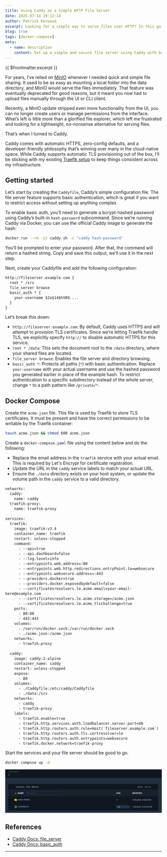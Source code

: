 ```yaml
---
title: Using Caddy as a Simple HTTP File Server
date: 2025-07-14 19:12:14
author: Patrick Kerwood
excerpt: Looking for a simple way to serve files over HTTP? In this guide, I'll walk through setting up a file server using Caddy, a modern web server written in Go. With minimal configuration, built-in directory browsing, and optional basic authentication, Caddy makes it easy to share files.
blog: true
tags: [docker-compose]
meta:
  - name: description
    content: Set up a simple and secure file server using Caddy with basic authentication, directory browsing, and HTTP support behind Traefik.
---
```


{{ $frontmatter.excerpt }}

For years, I’ve relied on [MinIO](https://min.io/) whenever I needed quick and simple file sharing.
It used to be as easy as mounting a local folder into the data directory, and MinIO would serve the files immediately.
That feature was eventually deprecated for good reasons, but it meant you now had to upload files manually through the UI or CLI client.

Recently, a MinIO update stripped even more functionality from the UI, you can no longer create users or manage permissions from the interface.
What’s left is little more than a glorified file explorer, which left me frustrated and looking for a lightweight, no-nonsense alternative for serving files.

That’s when I turned to Caddy.

Caddy comes with automatic HTTPS, zero-config defaults, and a developer-friendly philosophy
that’s winning over many in the cloud-native space. While Caddy supports automatic TLS provisioning out of the box, I’ll be sticking with my
existing [Traefik setup](https://linuxblog.xyz/posts/traefik-3-docker-compose/) to keep things consistent across my infrastructure.

## Getting started
Let’s start by creating the `Caddyfile`, Caddy’s simple configuration file. The file server feature supports basic authentication, which is great if you want to restrict access without setting up anything complex.

To enable basic auth, you’ll need to generate a bcrypt-hashed password using Caddy’s built-in `hash-password` subcommand. Since we’re running Caddy via Docker, you can use the official Caddy image to generate the hash:
 
```sh
docker run --rm -it caddy sh -c "caddy hash-password"
```

You’ll be prompted to enter your password. After that, the command will return a hashed string. Copy and save this output, we’ll use it in the next step.

Next, create your Caddyfile and add the following configuration:

```
http://fileserver.example.com {
  root * /srv
  file_server browse
  basic_auth * {
    your-username $2a$14$hSR9....
  }
}
```

Let’s break this down:

- `http://fileserver.example.com`: By default, Caddy uses HTTPS and will attempt to provision TLS certificates. Since we’re letting Traefik handle TLS, we explicitly specify `http://` to disable automatic HTTPS for this service.
- `root * /data`: This sets the document root to the `/data` directory, where your shared files are located.
- `file_server browse`: Enables the file server and directory browsing.
- `basic_auth *`: Protects all paths (`*`) with basic authentication. Replace `your-username` with your actual username and use the hashed password you generated earlier in place of the example hash.
To restrict authentication to a specific subdirectory instead of the whole server, change `*` to a path pattern like `/private/*`.

## Docker Compose

Create the `acme.json` file. This file is used by Traefik to store TLS certificates. It must be present and have the correct permissions to be writable by the Traefik container:

```sh
touch acme.json && chmod 600 acme.json
```

Create a `docker-compose.yaml` file using the content below and do the following:
- Replace the email address in the `traefik` service with your actual email. This is required by Let's Encrypt for certificate registration.
- Update the URL in the `caddy` service labels to match your actual URL.
- Ensure the `./data` directory exists on your host system, or update the volume path in the `caddy` service to a valid directory.

```yaml{21,41,48}
networks:
  caddy:
    name: caddy
  traefik-proxy:
    name: traefik-proxy

services:
  traefik:
    image: traefik:v3.4
    container_name: traefik
    restart: unless-stopped
    command:
      - --api=true
      - --api.dashboard=false
      - --log.level=info
      - --entrypoints.web.address=:80
      - --entrypoints.web.http.redirections.entryPoint.to=websecure
      - --entrypoints.websecure.address=:443
      - --providers.docker=true
      - --providers.docker.exposedbydefault=false
      - --certificatesresolvers.le.acme.email=your-email-here@example.com
      - --certificatesresolvers.le.acme.storage=/acme.json
      - --certificatesresolvers.le.acme.tlschallenge=true
    ports:
      - 80:80
      - 443:443
    volumes:
      - /var/run/docker.sock:/var/run/docker.sock
      - ./acme.json:/acme.json
    networks:
      - traefik-proxy

  caddy:
    image: caddy:2-alpine
    container_name: caddy
    restart: unless-stopped
    expose:
      - 80
    volumes:
      - ./Caddyfile:/etc/caddy/Caddyfile
      - ./data:/srv
    networks:
      - caddy
      - traefik-proxy
    labels:
      - traefik.enable=true
      - traefik.http.services.auth.loadbalancer.server.port=80
      - traefik.http.routers.auth.rule=Host(`fileserver.example.com`)
      - traefik.http.routers.auth.tls.certresolver=le
      - traefik.http.routers.auth.entrypoints=websecure
      - traefik.docker.network=traefik-proxy
```

Start the services and your file server should be good to go.
```sh
docker compose up -d
```

![](./caddy.png)

## References

- [Caddy Docs: file_server](https://caddyserver.com/docs/caddyfile/directives/file_server)
- [Caddy Docs: basic_auth](https://caddyserver.com/docs/caddyfile/directives/basic_auth)

---
